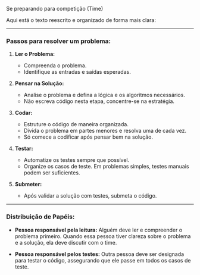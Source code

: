 Se preparando para competição
(Time)

Aqui está o texto reescrito e organizado de forma mais clara:

---

### Passos para resolver um problema:

1. **Ler o Problema:**
   - Compreenda o problema.
   - Identifique as entradas e saídas esperadas.

2. **Pensar na Solução:**
   - Analise o problema e defina a lógica e os algoritmos necessários.
   - Não escreva código nesta etapa, concentre-se na estratégia.

3. **Codar:**
   - Estruture o código de maneira organizada.
   - Divida o problema em partes menores e resolva uma de cada vez.
   - Só comece a codificar após pensar bem na solução.

4. **Testar:**
   - Automatize os testes sempre que possível.
   - Organize os casos de teste. Em problemas simples, testes manuais podem ser suficientes.

5. **Submeter:**
   - Após validar a solução com testes, submeta o código.

---

### Distribuição de Papéis:

- **Pessoa responsável pela leitura:** Alguém deve ler e compreender o problema primeiro. Quando essa pessoa tiver clareza sobre o problema e a solução, ela deve discutir com o time.
  
- **Pessoa responsável pelos testes:** Outra pessoa deve ser designada para testar o código, assegurando que ele passe em todos os casos de teste.